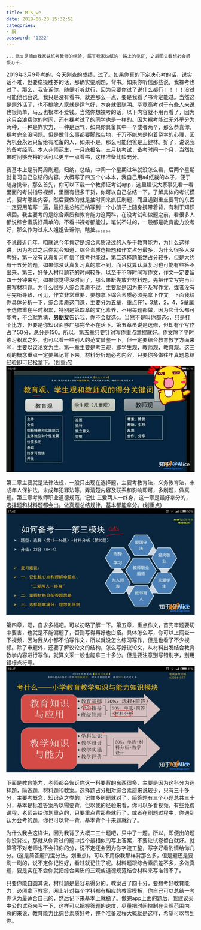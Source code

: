 ```yaml
---
title: MTS_we
date: 2019-06-23 15:32:51
categories:
- 飘
password: '1222'
---
```



**. . .**<!-- more -->
`此文是摘自我家妹纸考教师的经验, 属于我家妹纸这一路上的见证, 之后回头看想必会感慨万千.`

2019年3月9号考的，今天刚查的成绩，过了。如果你真的下定决心考的话，说实话不难，但要稳操胜券的话，那确实要刷题，背书。如果你听信那些说，我裸考也过了。那么，我告诉你，随便听听就行，因为只要你过了说什么都行！！！！没过可能他也会说，我只是没有看书，就差那么一点，要是我看了书肯定能过。当然这是题外话了，也不排除人家就是运气好，本身就很聪明。毕竟高考对于有些人来说也很简单，马云也根本不爱钱。当然你想裸考的话，以下内容就不用再看了，因为这只会浪费你的时间，还有裸考过了的同学也是一样的。因为裸考能过无外乎分为两种，一种是靠实力，一种是运气，如果你具备其中一个或者两个，那么恭喜你，裸考完全没问题。但是做什么事都要脚踏实地，千万不能总是抱着侥幸的心理，因为机会永远只留给有准备的人，如果不是，那么可能他爸是王健林。好了，说说我的备考经历。本人非师范生，一月底报名，三月初考试，备考时间一个月，当然如果时间够充裕的话可以更早一点看书，这样准备比较充分。

我基本上是前两周刷题，归纳，总结，中间一个星期过年就没怎么看，后两个星期就复习自己总结的内容，大概写了四五个小本本，我自己用a4纸裁的本子，便于随身携带。那么首先，你可以下载一个教师证考试app，这里建议大家事先看一看里面的考试指导视频，里面有很多干货，你可以自己总结一下。了解具体的考试模式，要考哪些内容，然后要做的就是抽时间来疯狂刷题，而且遇到重点要背的东西一定要用笔写一遍，最好是总结归纳写到一个小册子上随身携带着背，有利于知识巩固。我主要考的是综合素质和教育能力这两科，在没考试和做题之前，看很多人都说综合素质好简单的，不看书裸考都能过，笔试不过的，一般都是教育能力没考好，那么作为过来人姐姐告诉你，瞎扯。。。。。。

不说最近几年，咱就说今年肯定是综合素质没过的人多于教育能力，为什么这样讲，因为考过之后你就会知道，综合素质选择题和作文占分最多，为什么很多人没考好，第一没有认真复习听信了裸考也能过，第二选择题虽然占分较多，但是大约有十五分的题，如果你没认真复习真的拿不到，而且就算认真复习也可能有些答不出来。第三，好多人材料题花的时间较多，以至于不够时间写作文，作文一定要留四十分钟来写，如果你觉得没时间了，那么果断先放弃材料题，先把作文写完再回来写材料题。为什么很多人综合素质不过，主要就是因为来不及写作文，或者没有写完所导致，可见，作文非常重要，要想拿下综合素质必须先拿下作文。下面我给你具体分析一下，综合素质这门课，主要分为五章，重点在1，3章，2，4，5章属于选修重在平时积累，特别是第四章的文化素养，不用每题都做，因为它什么都可能考，不会就靠猜，**男朋友**告诉我，你不会就选c。当然不是叫你都选c，只是打个比方，但要是你知识面够广那完全不在话下。第五章虽说是选修，但却有个写作占了50分，总分是150。所以，第五章只要针对写作重点拿捏就好。作文除了平时练习积累之外，也可以看一些别人的范文借鉴一下，但一定要结合教育教学方面来写，主要以议论文为主。第一章主要是考三观，即学生观，教师观，教育观。这三观的概念重点一定要熟记背下来，材料分析题必考内容，只要你多做往年真题总结经验即可轻松拿下。(划重点)
![img1](/img/alice_mandarin_test_summary_written_exam/v2-f9be987bcd65b9c39e915d9b55d5c2ac_hd.jpg)


第二章主要就是法律法规，一般只出现在选择题，主要考教育法，义务教育法，未成年人保护法，未成年犯罪法等，弄清楚内容及联系和影响即可，多刷题，做真题。第三章考教师职业道德规范，记住  三爱两人一终身，这一章是最好拿分的，选择题和材料题都会出。做真题总结规律，基本都能拿分。(划重点)
![img2](/img/alice_mandarin_test_summary_written_exam/v2-87be78ec6382d71b8d8c376d2a8b5145_hd.jpg)


第四章，嗯，自求多福吧。可以初略了解一下。第五章，重点作文，首先审题要切中要害，也就是不能偏题了，否则写得再好也白搭。具体怎么写，你可以上网查一下视频，因为我从小都不怕写作文，所以就没怎么练习写作，但是也看了不少视频。除了审题外，还要了解议论文的结构，怎么写好议论文，从材料出发结合教育教学内容进行写作，就算文采一般也能拿三十多分。但是要注意别写错别字，别用错标点符号。
![img3](/img/alice_mandarin_test_summary_written_exam/v2-73898e7dc5dbe0fcb71c24e1bd79cda8_hd.jpg)


下面是教育能力，老师都会告诉你这一科要背的东西很多，主要是因为这科分为选择题，简答题，材料题和教案。选择题占分相对综合素质来说较少，只有三十多分，主要考概念，知识点之类的，记住多刷题就对了。简答题有三个小题总共三十分，基本是标准答案所以需要背，但以我的经验来看，你可以多看视频，有些免费课程，老师会给你划重点的，只要重点背那些就行了，或者在刷题过程中，你遇到认为会考的题，你也可以背一背，基本背个十来题就行了。

为什么我会这样讲，因为我背了大概二三十题吧，只中了一题。所以，即便出的题你没背过，那就从你背过的题中找个最相似的写上答案，不要让试卷留白就好。就算答不对老师也不会扣你的分，说不定还会因为你字迹工整，写字好看酌情给你几分。(这是简答题的混分法，划重点)。可以不用像我那样背那么多，但是题还是要刷一刷的，说不定你记性好，看过就记住了呢。材料题跟综合素质差不多，多做真题，要是实在不会你就把综合素质的三观或道德规范结合材料来写准错不了。

只要你能自圆其说，材料题是最容易得分的。教案占了四十分，要想考好教育能力，必须拿下教案，网上针对每个学科都有相应的教案模板，你自己可以总结一套你认为最适合自己的，然后记下来基本上就稳了。做完app上面的题后，我建议买中公的试卷来写一下，这样可以把握答题的速度，尽量把时间控制在合理范围内。总的来说，教育能力比综合素质好考，整个准备过程大概就是这样，希望可以帮到你。